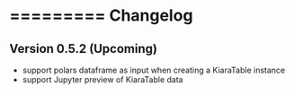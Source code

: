=========
Changelog
=========

## Version 0.5.2 (Upcoming)

- support polars dataframe as input when creating a KiaraTable instance
- support Jupyter preview of KiaraTable data
